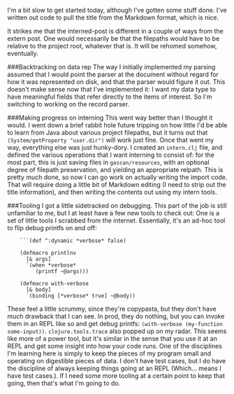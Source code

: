 I'm a bit slow to get started today, although I've gotten some stuff done. I've written out code to pull the title from the Markdown format, which is nice.

It strikes me that the interned-post is different in a couple of ways from the extern post. One would necessarily be that the filepaths would have to be relative to the project root, whatever that is. It will be rehomed somehow, eventually.

###Backtracking on data rep
The way I initially implemented my parsing assumed that I would point the parser at the document without regard for how it was represented on disk, and that the parser would figure it out.
This doesn't make sense now that I've implemented it: I want my data type to have meaningful fields that refer directly to the items of interest. So I'm switching to working on the record parser.

###Making progress on interning
This went way better than I thought it would. I went down a brief rabbit hole future tripping on how little I'd be able to learn from Java about various project filepaths, but it turns out that ``(System/getProperty "user.dir")`` will work just fine.
Once that went my way, everything else was just hunky-dory. I created an ``intern.clj`` file, and defined the various operations that I want interning to consist of: for the most part, this is just saving files in ``gascan/resources``, with an optional degree of filepath preservation, and yielding an appropriate relpath.
This is pretty much done, so now I can go work on actually writing the import code. That will require doing a little bit of Markdown editing (I need to strip out the title information), and then writing the contents out using my intern tools.

###Tooling
I got a little sidetracked on debugging. This part of the job is still unfamiliar to me, but I at least have a few new tools to check out:
One is a set of little tools I scrabbed from the internet. Essentially, it's an ad-hoc tool to flip debug printfs on and off:

        ```(def ^:dynamic *verbose* false)

        (defmacro printlnv
          [& args]
          `(when *verbose*
             (printf ~@args)))

        (defmacro with-verbose
          [& body]
          `(binding [*verbose* true] ~@body))

These feel a little scrummy, since they're copypasta, but they don't have much drawback that I can see. In prod, they do nothing, but you can invoke them in an REPL like so and get debug printfs: ``(with-verbose (my-function some-input))``.
``clojure.tools.trace`` also popped up on my radar. This seems like more of a power tool, but it's similar in the sense that you use it at an REPL and get some insight into how your code runs.
One of the disciplines I'm learning here is simply to keep the pieces of my program small and operating on digestible pieces of data. I don't have test cases, but I do have the discipline of always keeping things going at an REPL (Which... means I have test cases.). If I need some more tooling at a certain point to keep that going, then that's what I'm going to do.
